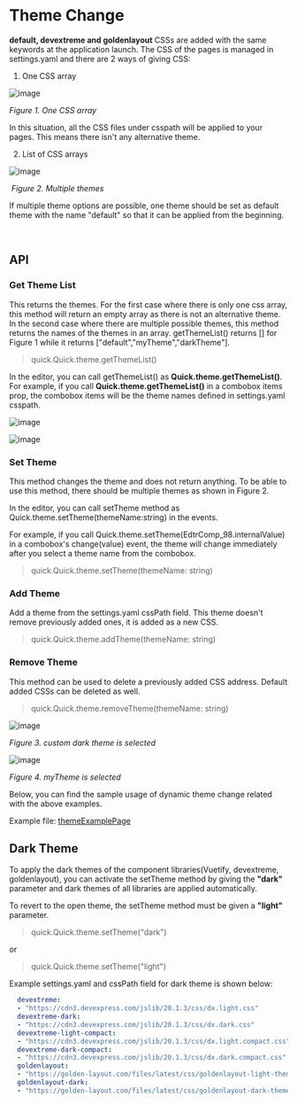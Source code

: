 # Theme Change

**default, devextreme and goldenlayout** CSSs are added with the same keywords at the application launch. The CSS of the pages is managed in settings.yaml and there are 2 ways of giving CSS:

1. One CSS array

![image](https://gitlab.softtech/quickpublic/quick/-/wikis/uploads/eb05fd5942f63a07c627d120eea7cde6/image.png)

*Figure 1. One CSS array*		
											

   In this situation, all the CSS files under csspath will be applied to your pages. This means there isn't any alternative theme.

2. List of CSS arrays

  ![image](https://gitlab.softtech/quickpublic/quick/-/wikis/uploads/122d153963f6594df50a9834f1b4f97f/image.png)

   ​													*Figure 2. Multiple themes*

  
   If multiple theme options are possible, one theme should be set as default theme with the name "default" so that it can be applied from the beginning.

​			

## API
### Get Theme List
This returns the themes. For the first case where there is only one css array, this method will return an empty array as there is not an alternative theme. In the second case where there are multiple possible themes, this method returns the names of the themes in an array. getThemeList() returns [] for Figure 1 while it returns ["default","myTheme","darkTheme"]. 

> quick.Quick.theme.getThemeList()

In the editor, you can call getThemeList() as **Quick.theme.getThemeList()**. 
For example, if you call **Quick.theme.getThemeList()** in a combobox items prop, the combobox items will be the theme names defined in settings.yaml csspath.

![image](https://gitlab.softtech/quickpublic/quick/-/wikis/uploads/e5e3a868089a6cd7c6c1de67fc5f807c/image.png)

![image](https://gitlab.softtech/quickpublic/quick/-/wikis/uploads/97f6e0a929ddece656e269778b911a41/image.png)


### Set Theme

This method changes the theme and does not return anything. To be able to use this method, there should be multiple themes as shown in Figure 2.

In the editor, you can call setTheme method as Quick.theme.setTheme(themeName:string) in the events.

For example, if you call Quick.theme.setTheme(EdtrComp_98.internalValue) in a combobox's change(value) event, the theme will change immediately after you select a theme name from the combobox.

> quick.Quick.theme.setTheme(themeName: string)

### Add Theme 

Add a theme from the settings.yaml cssPath field. This theme doesn't remove previously added ones, it is added as a new CSS. 

> quick.Quick.theme.addTheme(themeName: string)

### Remove Theme 

This method can be used to delete a previously added CSS address. Default added CSSs can be deleted as well.

> quick.Quick.theme.removeTheme(themeName: string)
  
![image](https://gitlab.softtech/quickpublic/quick/-/wikis/uploads/bfdf0523b241f6cf63dc85931e8ea24a/image.png)

  *Figure 3. custom dark theme is selected*

  
![image](https://gitlab.softtech/quickpublic/quick/-/wikis/uploads/22fa717dd4d7217b7b0d4223121c62ec/image.png)

  *Figure 4. myTheme is selected*


Below, you can find the sample usage of dynamic theme change related with the above examples.

Example file: <a href="https://studio.onplateau.com/quick/?q=/quick/qjsons/themeExamplePage.qjson" target="_blank">themeExamplePage</a>


## Dark Theme

To apply the dark themes of the component libraries(Vuetify, devextreme, goldenlayout), you can activate the setTheme method by giving the **"dark"** parameter and dark themes of all libraries are applied automatically. 

To revert to the open theme, the setTheme method must be given a **"light"** parameter.

> quick.Quick.theme.setTheme("dark")

or

> quick.Quick.theme.setTheme("light")


Example settings.yaml and cssPath field for dark theme is shown below:
```yaml 
  devextreme:
  - "https://cdn3.devexpress.com/jslib/20.1.3/css/dx.light.css"
  devextreme-dark:
  - "https://cdn3.devexpress.com/jslib/20.1.3/css/dx.dark.css"
  devextreme-light-compact:
  - "https://cdn3.devexpress.com/jslib/20.1.3/css/dx.light.compact.css"
  devextreme-dark-compact:
  - "https://cdn3.devexpress.com/jslib/20.1.3/css/dx.dark.compact.css"
  goldenlayout:
  - "https://golden-layout.com/files/latest/css/goldenlayout-light-theme.css"
  goldenlayout-dark:
  - "https://golden-layout.com/files/latest/css/goldenlayout-dark-theme.css"
```
